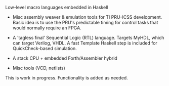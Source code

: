 Low-level macro languages embedded in Haskell

- Misc assembly weaver & emulation tools for TI PRU-ICSS development.
  Basic idea is to use the PRU's predictable timing for control tasks
  that would normally require an FPGA.

- A 'tagless final' Sequential Logic (RTL) language.  Targets MyHDL,
  which can target Verilog, VHDL.  A fast Template Haskell step is
  included for QuickCheck-based simulation.

- A stack CPU + embedded Forth/Assembler hybrid

- Misc tools  (VCD, netlists)

This is work in progress.  Functionality is added as needed.


